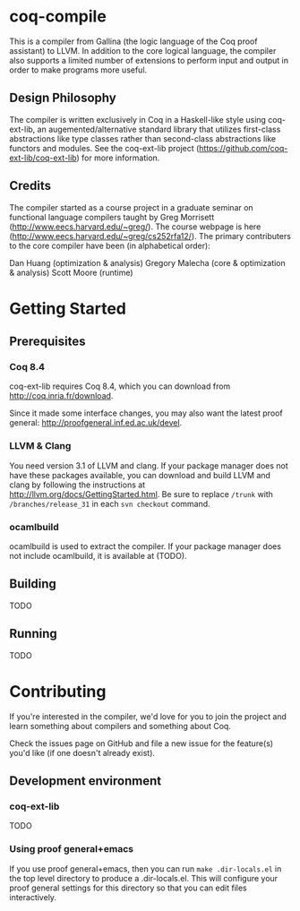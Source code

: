 # coq-compile ##########################################################

This is a compiler from Gallina (the logic language of the Coq proof
assistant) to LLVM. In addition to the core logical language, the
compiler also supports a limited number of extensions to perform input
and output in order to make programs more useful.

## Design Philosophy ###################################################

The compiler is written exclusively in Coq in a Haskell-like style
using coq-ext-lib, an augemented/alternative standard library that
utilizes first-class abstractions like type classes rather than
second-class abstractions like functors and modules.  See the
coq-ext-lib project (https://github.com/coq-ext-lib/coq-ext-lib) for
more information.

## Credits #############################################################

The compiler started as a course project in a graduate seminar on
functional language compilers taught by Greg Morrisett
(http://www.eecs.harvard.edu/~greg/). The course webpage is here
(http://www.eecs.harvard.edu/~greg/cs252rfa12/). The primary
contributers to the core compiler have been (in alphabetical order):

Dan Huang (optimization & analysis)
Gregory Malecha (core & optimization & analysis)
Scott Moore (runtime)

# Getting Started ######################################################

## Prerequisites #######################################################

### Coq 8.4 ############################################################

coq-ext-lib requires Coq 8.4, which you can download from
http://coq.inria.fr/download.

Since it made some interface changes, you may also want the latest proof 
general:
   http://proofgeneral.inf.ed.ac.uk/devel.

### LLVM & Clang #######################################################

You need version 3.1 of LLVM and clang. If your package manager does not
have these packages available, you can download and build LLVM and clang
by following the instructions at http://llvm.org/docs/GettingStarted.html.
Be sure to replace `/trunk` with `/branches/release_31` in each `svn checkout` 
command.

### ocamlbuild #########################################################

ocamlbuild is used to extract the compiler. If your package manager does
not include ocamlbuild, it is available at (TODO).

## Building ############################################################

TODO

## Running #############################################################

TODO

# Contributing #########################################################

If you're interested in the compiler, we'd love for you to join the
project and learn something about compilers and something about Coq.

Check the issues page on GitHub and file a new issue for the feature(s)
you'd like (if one doesn't already exist). 

## Development environment #############################################

### coq-ext-lib ########################################################

TODO

### Using proof general+emacs ##########################################

If you use proof general+emacs, then you can run `make .dir-locals.el`
in the top level directory to produce a .dir-locals.el. This will 
configure your proof general settings for this directory so that you can 
edit files interactively.